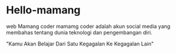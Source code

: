 # Hello-mamang
web Mamang coder
mamamg coder adalah akun social media yang membahas tentang dunia teknologi dan pengembangan diri.



"Kamu Akan Belajar Dari Satu Kegagalan Ke Kegagalan Lain"
